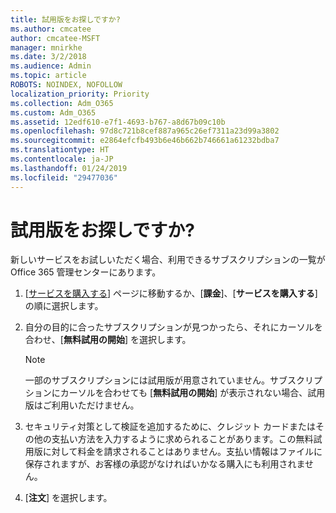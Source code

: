```yaml
---
title: 試用版をお探しですか?
ms.author: cmcatee
author: cmcatee-MSFT
manager: mnirkhe
ms.date: 3/2/2018
ms.audience: Admin
ms.topic: article
ROBOTS: NOINDEX, NOFOLLOW
localization_priority: Priority
ms.collection: Adm_O365
ms.custom: Adm_O365
ms.assetid: 12edf610-e7f1-4693-b767-a8d67b09c10b
ms.openlocfilehash: 97d8c721b8cef887a965c26ef7311a23d99a3802
ms.sourcegitcommit: e2864efcfb493b6e46b662b746661a61232bdba7
ms.translationtype: HT
ms.contentlocale: ja-JP
ms.lasthandoff: 01/24/2019
ms.locfileid: "29477036"
---
```

# <a name="trying-to-find-a-trial"></a>試用版をお探しですか?

新しいサービスをお試しいただく場合、利用できるサブスクリプションの一覧が Office 365 管理センターにあります。
  
1. [[サービスを購入する](https://go.microsoft.com/fwlink/p/?linkid=868433)] ページに移動するか、[**課金**]、[**サービスを購入する**] の順に選択します。
    
2. 自分の目的に合ったサブスクリプションが見つかったら、それにカーソルを合わせ、[**無料試用の開始**] を選択します。
    
    > [!NOTE]
    > 一部のサブスクリプションには試用版が用意されていません。サブスクリプションにカーソルを合わせても [**無料試用の開始**] が表示されない場合、試用版はご利用いただけません。 
  
3. セキュリティ対策として検証を追加するために、クレジット カードまたはその他の支払い方法を入力するように求められることがあります。この無料試用版に対して料金を請求されることはありません。支払い情報はファイルに保存されますが、お客様の承認がなければいかなる購入にも利用されません。
    
4. [**注文**] を選択します。
    

